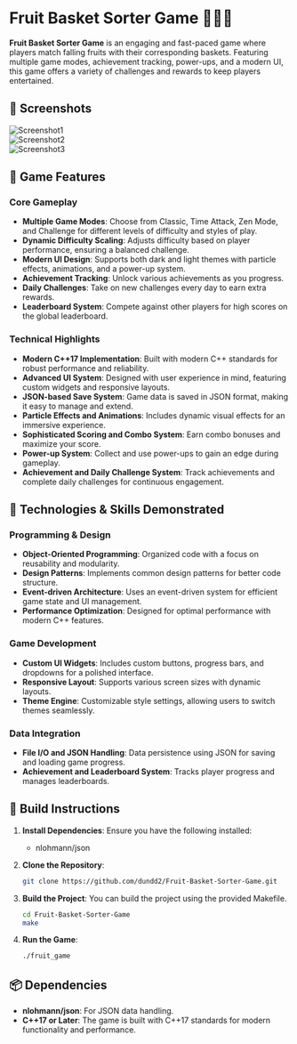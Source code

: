 # Fruit Basket Sorter Game 🍎🍌🍇

**Fruit Basket Sorter Game** is an engaging and fast-paced game where players match falling fruits with their corresponding baskets. Featuring multiple game modes, achievement tracking, power-ups, and a modern UI, this game offers a variety of challenges and rewards to keep players entertained.

## 📸 Screenshots
![Screenshot1](path/to/screenshot1.png)  
![Screenshot2](path/to/screenshot2.png)  
![Screenshot3](path/to/screenshot3.png)  

## 🎯 Game Features

### Core Gameplay
- **Multiple Game Modes**: Choose from Classic, Time Attack, Zen Mode, and Challenge for different levels of difficulty and styles of play.
- **Dynamic Difficulty Scaling**: Adjusts difficulty based on player performance, ensuring a balanced challenge.
- **Modern UI Design**: Supports both dark and light themes with particle effects, animations, and a power-up system.
- **Achievement Tracking**: Unlock various achievements as you progress.
- **Daily Challenges**: Take on new challenges every day to earn extra rewards.
- **Leaderboard System**: Compete against other players for high scores on the global leaderboard.

### Technical Highlights
- **Modern C++17 Implementation**: Built with modern C++ standards for robust performance and reliability.
- **Advanced UI System**: Designed with user experience in mind, featuring custom widgets and responsive layouts.
- **JSON-based Save System**: Game data is saved in JSON format, making it easy to manage and extend.
- **Particle Effects and Animations**: Includes dynamic visual effects for an immersive experience.
- **Sophisticated Scoring and Combo System**: Earn combo bonuses and maximize your score.
- **Power-up System**: Collect and use power-ups to gain an edge during gameplay.
- **Achievement and Daily Challenge System**: Track achievements and complete daily challenges for continuous engagement.

## 🔧 Technologies & Skills Demonstrated

### Programming & Design
- **Object-Oriented Programming**: Organized code with a focus on reusability and modularity.
- **Design Patterns**: Implements common design patterns for better code structure.
- **Event-driven Architecture**: Uses an event-driven system for efficient game state and UI management.
- **Performance Optimization**: Designed for optimal performance with modern C++ features.

### Game Development
- **Custom UI Widgets**: Includes custom buttons, progress bars, and dropdowns for a polished interface.
- **Responsive Layout**: Supports various screen sizes with dynamic layouts.
- **Theme Engine**: Customizable style settings, allowing users to switch themes seamlessly.

### Data Integration
- **File I/O and JSON Handling**: Data persistence using JSON for saving and loading game progress.
- **Achievement and Leaderboard System**: Tracks player progress and manages leaderboards.

## 🔨 Build Instructions

1. **Install Dependencies**:
   Ensure you have the following installed:
   - nlohmann/json

2. **Clone the Repository**:
   ```bash
   git clone https://github.com/dundd2/Fruit-Basket-Sorter-Game.git
   ```

3. **Build the Project**:
   You can build the project using the provided Makefile.
   ```bash
   cd Fruit-Basket-Sorter-Game
   make
   ```

4. **Run the Game**:
   ```bash
   ./fruit_game
   ```

## 📦 Dependencies
- **nlohmann/json**: For JSON data handling.
- **C++17 or Later**: The game is built with C++17 standards for modern functionality and performance.
